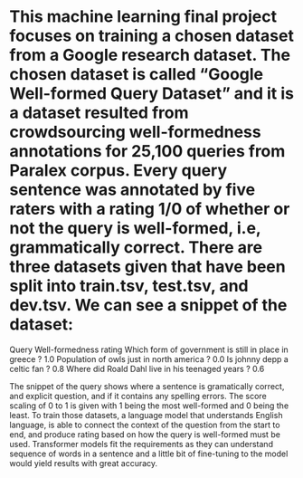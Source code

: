 # This machine learning final project focuses on training a chosen dataset from a Google research dataset. The chosen dataset is called “Google Well-formed Query Dataset” and it is a dataset resulted from crowdsourcing well-formedness annotations for 25,100 queries from Paralex corpus. Every query sentence was annotated by five raters with a rating 1/0 of whether or not the query is well-formed, i.e, grammatically correct. There are three datasets given that have been split into train.tsv, test.tsv, and dev.tsv. We can see a snippet of the dataset: 

Query	Well-formedness rating
Which form of government is still in place in greece ?	1.0
Population of owls just in north america ?	0.0
Is johnny depp a celtic fan ?	0.8
Where did Roald Dahl live in his teenaged years ?	0.6

The snippet of the query shows where a sentence is gramatically correct, and explicit question, and if it contains any spelling errors. The score scaling of 0 to 1 is given with 1 being the most well-formed and 0 being the least. 
To train those datasets, a language model that understands English language, is able to connect the context of the question from the start to end, and produce rating based on how the query is well-formed must be used. 
Transformer models fit the requirements as they can understand sequence of words in a sentence and a little bit of fine-tuning to the model would yield results with great accuracy. 

